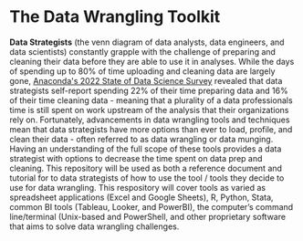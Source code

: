 # The Data Wrangling Toolkit

**Data Strategists** (the venn diagram of data analysts, data engineers, and data scientists) constantly grapple with the challenge of preparing and cleaning their data before they are able to use it in analyses. 
While the days of spending up to 80% of time uploading and cleaning data are largely gone, [Anaconda's 2022 State of Data Science Survey](https://www.anaconda.com/state-of-data-science-report-2022) revealed that data strategists self-report spending 22% of their time preparing data and 16% of their time cleaning data - meaning that a plurality of a data professionals time is still spent on work upstream of the analysis that their organizations rely on.
Fortunately, advancements in data wrangling tools and techniques mean that data strategists have more options than ever to load, profile, and clean their data - often referred to as data wrangling or data munging. 
Having an understanding of the full scope of these tools provides a data strategist with options to decrease the time spent on data prep and cleaning.
This repository will be used as both a reference document and tutorial for to data strategists of how to use the tool / tools they decide to use for data wrangling. This respository will cover tools as varied as spreadsheet applications (Excel and Google Sheets), R, Python, Stata, common BI tools (Tableau, Looker, and PowerBI), the computer’s command line/terminal (Unix-based and PowerShell, and other proprietary software that aims to solve data wrangling challenges.
